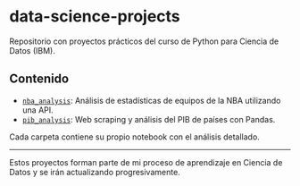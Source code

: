 # data-science-projects

Repositorio con proyectos prácticos del curso de Python para Ciencia de Datos (IBM).

## Contenido

- [`nba_analysis`](./nba_warriors_vs_raptors_api.ipynb): Análisis de estadísticas de equipos de la NBA utilizando una API.
- [`pib_analysis`](./pib_web_scraping.ipynb): Web scraping y análisis del PIB de países con Pandas.

Cada carpeta contiene su propio notebook con el análisis detallado. 

---

Estos proyectos forman parte de mi proceso de aprendizaje en Ciencia de Datos y se irán actualizando progresivamente.

